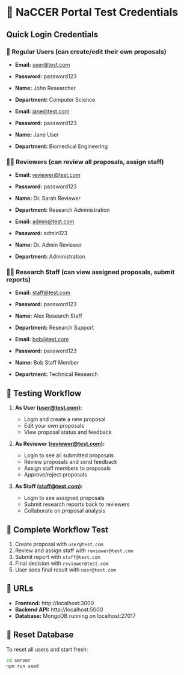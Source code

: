 # 🔐 NaCCER Portal Test Credentials

## Quick Login Credentials

### 👤 Regular Users (can create/edit their own proposals)
- **Email:** user@test.com  
- **Password:** password123
- **Name:** John Researcher
- **Department:** Computer Science

- **Email:** jane@test.com  
- **Password:** password123
- **Name:** Jane User
- **Department:** Biomedical Engineering

### 👨‍⚖️ Reviewers (can review all proposals, assign staff)
- **Email:** reviewer@test.com  
- **Password:** password123
- **Name:** Dr. Sarah Reviewer
- **Department:** Research Administration

- **Email:** admin@test.com  
- **Password:** admin123
- **Name:** Dr. Admin Reviewer
- **Department:** Administration

### 👨‍🔬 Research Staff (can view assigned proposals, submit reports)
- **Email:** staff@test.com  
- **Password:** password123
- **Name:** Alex Research Staff
- **Department:** Research Support

- **Email:** bob@test.com  
- **Password:** password123
- **Name:** Bob Staff Member
- **Department:** Technical Research

## 🎯 Testing Workflow

1. **As User (user@test.com):**
   - Login and create a new proposal
   - Edit your own proposals
   - View proposal status and feedback

2. **As Reviewer (reviewer@test.com):**
   - Login to see all submitted proposals
   - Review proposals and send feedback
   - Assign staff members to proposals
   - Approve/reject proposals

3. **As Staff (staff@test.com):**
   - Login to see assigned proposals
   - Submit research reports back to reviewers
   - Collaborate on proposal analysis

## 🔄 Complete Workflow Test
1. Create proposal with `user@test.com`
2. Review and assign staff with `reviewer@test.com`
3. Submit report with `staff@test.com`
4. Final decision with `reviewer@test.com`
5. User sees final result with `user@test.com`

## 🚀 URLs
- **Frontend:** http://localhost:3000
- **Backend API:** http://localhost:5000
- **Database:** MongoDB running on localhost:27017

## 🔧 Reset Database
To reset all users and start fresh:
```bash
cd server
npm run seed
```
